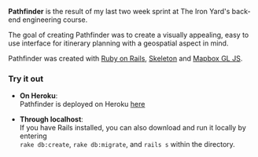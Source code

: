 **Pathfinder** is the result of my last two week sprint at The Iron Yard's back-end engineering course.    

The goal of creating Pathfinder was to create a visually appealing, easy to use interface for itinerary planning with a geospatial aspect in mind.    

Pathfinder was created with [Ruby on Rails](https://github.com/rails/rails), [Skeleton](http://getskeleton.com/) and [Mapbox GL JS](https://www.mapbox.com/mapbox-gl-js/api/).


### Try it out

* **On Heroku**:    
   Pathfinder is deployed on Heroku [here](https://fierce-everglades-36360.herokuapp.com/)

* **Through localhost**:    
   If you have Rails installed, you can also download and run it locally by entering    
   `rake db:create`, `rake db:migrate`, and `rails s` within the directory.
